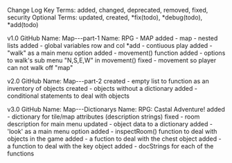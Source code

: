 Change Log Key Terms:
added, changed, deprecated, removed, fixed, security
Optional Terms:
updated, created, *fix(todo), *debug(todo), *add(todo)

v1.0 
GitHub Name: Map---part-1
Name: RPG - MAP
added - map - nested lists
added - global variables row and col
*add - contiuous play
added - "walk" as a main menu option
added - movement() function
added - options to walk's sub menu "N,S,E,W" in movement()
fixed - movement so player can not walk off "map"

v2.0 
GitHub Name: Map---part-2 
created - empty list to function as an inventory of objects 
created - objects without a dictionary 
added - conditional statements to deal with objects

v3.0 
GitHub 
Name: Map---Dictionarys 
Name: RPG: Castal Adventure! 
added - dictionary for tile/map attributes (description strings) 
fixed - room description for main menu 
updated - object data to a dictionary 
added - 'look' as a main menu option 
added - inspectRoom() function to deal with objects in the game 
added - a fuction to deal with the chest object 
added - a function to deal with the key object 
added - docStrings for each of the functions

